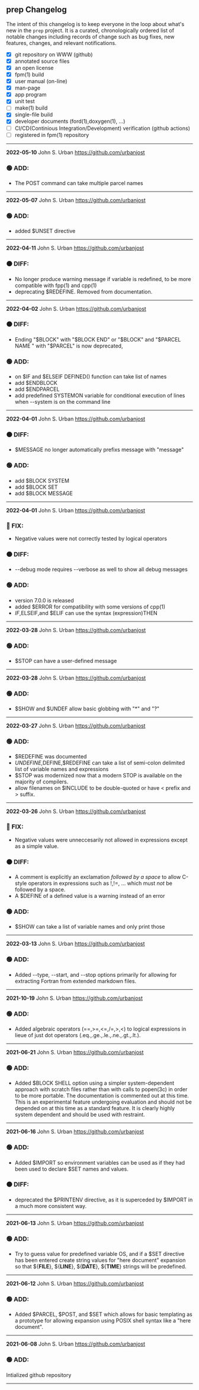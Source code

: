 ## prep Changelog

The intent of this changelog is to keep everyone in the loop about
what's new in the `prep` project. It is a curated, chronologically ordered
list of notable changes including records of change such as bug fixes,
new features, changes, and relevant notifications.

  - [x] git repository on WWW (github)
  - [x] annotated source files 
  - [x] an open license
  - [x] fpm(1) build
  - [x] user manual (on-line)
  - [x] man-page
  - [x] app program
  - [x] unit test 
  - [ ] make(1) build
  - [x] single-file build
  - [x] developer documents (ford(1),doxygen(1), ...)
  - [ ] CI/CD(Continious Integration/Development) verification (github actions)
  - [ ] registered in fpm(1) repository

---
**2022-05-10**  John S. Urban <https://github.com/urbanjost>

### :green_circle: ADD:
  + The POST command can take multiple parcel names
---
**2022-05-07**  John S. Urban <https://github.com/urbanjost>

### :green_circle: ADD:
  + added $UNSET directive
---
**2022-04-11**  John S. Urban <https://github.com/urbanjost>

### :orange_circle: DIFF:
  + No longer produce warning message if variable is redefined, to be more
    compatible with fpp(1) and cpp(1)
  + deprecating $REDEFINE. Removed from documentation.
---
**2022-04-02**  John S. Urban <https://github.com/urbanjost>

### :orange_circle: DIFF:
  + Ending "$BLOCK" with "$BLOCK END" or "$BLOCK" and "$PARCEL NAME "
    with "$PARCEL" is now deprecated,
### :green_circle: ADD:
  + on $IF and $ELSEIF  DEFINED() function can take list of names
  + add $ENDBLOCK 
  + add $ENDPARCEL                                             
  + add predefined SYSTEMON variable for conditional execution of lines
    when --system is on the command line
---
**2022-04-01**  John S. Urban <https://github.com/urbanjost>

### :orange_circle: DIFF:
  + $MESSAGE no longer automatically prefixs message with "message"

### :green_circle: ADD:
  + add $BLOCK SYSTEM        
  + add $BLOCK SET                                             
  + add $BLOCK MESSAGE                                         
---
**2022-04-01**  John S. Urban <https://github.com/urbanjost>

### :red_circle: FIX:
  + Negative values were not correctly tested by logical operators

### :orange_circle: DIFF:
  + --debug mode requires --verbose as well to show all debug messages

### :green_circle: ADD:

  + version 7.0.0 is released
  + added $ERROR for compatibility with some versions of cpp(1)
  + $IF,$ELSEIF,and $ELIF can use the syntax (expression)THEN
---
**2022-03-28**  John S. Urban <https://github.com/urbanjost>

### :green_circle: ADD:

  + $STOP can have a user-defined message                   
---
**2022-03-28**  John S. Urban <https://github.com/urbanjost>

### :green_circle: ADD:

  + $SHOW and $UNDEF allow basic globbing with "*" and "?"
---
**2022-03-27**  John S. Urban <https://github.com/urbanjost>

### :green_circle: ADD:

  + $REDEFINE was documented
  + $UNDEFINE,$DEFINE,$REDEFINE can take a list of semi-colon
    delimited list of variable names and expressions
  + $STOP was modernized now that a modern STOP is available on the
    majority of compilers.
  + allow filenames on $INCLUDE to be double-quoted or have \< prefix
    and \> suffix.
---
**2022-03-26**  John S. Urban <https://github.com/urbanjost>

### :red_circle: FIX:
  + Negative values were unneccesarily not allowed in expressions except
    as a simple value.

### :orange_circle: DIFF:
  + A comment is explicitly an exclamation _followed by a space_
    to allow C-style operators in expressions such as !,!=, ...
    which must _not_ be followed by a space.
  + A $DEFINE of a defined value is a warning instead of an error

### :green_circle: ADD:

  + $SHOW can take a list of variable names and only print those
---
**2022-03-13**  John S. Urban <https://github.com/urbanjost>

### :green_circle: ADD:

  +  Added --type, --start, and --stop options primarily for allowing for
     extracting Fortran from extended markdown files.
---
**2021-10-19**  John S. Urban <https://github.com/urbanjost>

### :green_circle: ADD:

  + Added algebraic operators (==,>=,<=,/=,>,<) to logical expressions
    in lieue of just dot operators (.eq.,.ge.,.le.,.ne.,.gt.,.lt.).
---
**2021-06-21**  John S. Urban <https://github.com/urbanjost>

### :green_circle: ADD:

  + Added $BLOCK SHELL option using a simpler system-dependent approach
    with scratch files rather than with calls to popen(3c) in order to be
    more portable. The documentation is commented out at this time. This
    is an experimental feature undergoing evaluation and should not be
    depended on at this time as a standard feature. It is clearly highly
    system dependent and should be used with restraint.

---
**2021-06-16**  John S. Urban <https://github.com/urbanjost>

### :green_circle: ADD:

  + Added $IMPORT so environment variables can be used as if they had been
    used to declare $SET names and values.                                

### :orange_circle: DIFF:
  + deprecated the $PRINTENV directive, as it is superceded by $IMPORT in
    a much more consistent way.
---
**2021-06-13**  John S. Urban <https://github.com/urbanjost>

### :green_circle: ADD:

  + Try to guess value for predefined variable OS, and if a $SET directive
    has been entered create string values for "here document" expansion so
    that ${__FILE__}, ${__LINE__}, ${__DATE__}, ${__TIME__} strings will
    be predefined.
---
**2021-06-12**  John S. Urban <https://github.com/urbanjost>

### :green_circle: ADD:

  + Added $PARCEL, $POST, and $SET which allows for basic templating
    as a prototype for allowing expansion using POSIX shell syntax
    like a "here document".
---
**2021-06-08**  John S. Urban <https://github.com/urbanjost>

### :green_circle: ADD:

Intialized github repository

---

<!--
-->
